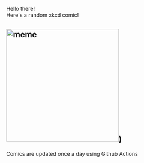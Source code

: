 Hello there! <br>Here's a random xkcd comic!<br>
## <img src="https://imgs.xkcd.com/comics/found.jpg" alt="meme" width="300"/>)<br>
Comics are updated once a day using Github Actions